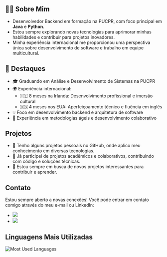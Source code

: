 ## 👨‍💻 Sobre Mim

- Desenvolvedor Backend em formação na PUCPR, com foco principal em **Java** e **Python**. 
- Estou sempre explorando novas tecnologias para aprimorar minhas habilidades e contribuir para projetos inovadores. 
- Minha experiência internacional me proporcionou uma perspectiva única sobre desenvolvimento de software e trabalho em equipe multicultural.

## 🌟 Destaques

- 🎓 Graduando em Análise e Desenvolvimento de Sistemas na PUCPR
- 🌍 Experiência internacional:
  - 🇮🇪 8 meses na Irlanda: Desenvolvimento profissional e imersão cultural
  - 🇺🇸 4 meses nos EUA: Aperfeiçoamento técnico e fluência em inglês
- 💡 Foco em desenvolvimento backend e arquitetura de software
- 🤝 Experiência em metodologias ágeis e desenvolvimento colaborativo

## Projetos

- 🚀 Tenho alguns projetos pessoais no GitHub, onde aplico meu conhecimento em diversas tecnologias.
- 💼 Já participei de projetos acadêmicos e colaborativos, contribuindo com código e soluções técnicas.
- 🔭 Estou sempre em busca de novos projetos interessantes para contribuir e aprender.

## Contato

Estou sempre aberto a novas conexões! Você pode entrar em contato comigo através do meu e-mail ou LinkedIn:
<ul>
<li><a href="mailto:brunocode0@gmail.com"><img src="https://img.shields.io/badge/-Gmail-%23333?style=for-the-badge&logo=gmail&logoColor=white" target="_blank"></a></li>
<li><a href="https://www.linkedin.com/in/brunombarreto/" target="_blank"><img src="https://img.shields.io/badge/-LinkedIn-%230077B5?style=for-the-badge&logo=linkedin&logoColor=white" target="_blank"></a></li>
</ul>

## Linguagens Mais Utilizadas

![Most Used Languages](https://github-readme-stats.vercel.app/api/top-langs/?username=brunombs&layout=compact)
